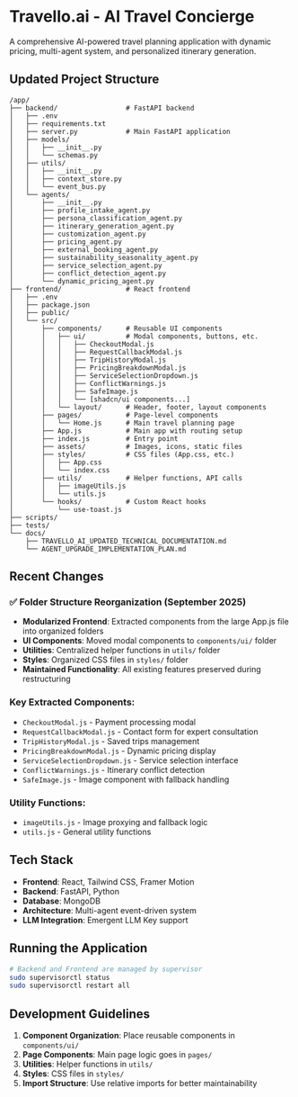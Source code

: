 # Travello.ai - AI Travel Concierge

A comprehensive AI-powered travel planning application with dynamic pricing, multi-agent system, and personalized itinerary generation.

## Updated Project Structure

```
/app/
├── backend/                 # FastAPI backend
│   ├── .env
│   ├── requirements.txt
│   ├── server.py            # Main FastAPI application
│   ├── models/
│   │   ├── __init__.py
│   │   └── schemas.py
│   ├── utils/
│   │   ├── __init__.py
│   │   ├── context_store.py
│   │   └── event_bus.py
│   └── agents/
│       ├── __init__.py
│       ├── profile_intake_agent.py
│       ├── persona_classification_agent.py
│       ├── itinerary_generation_agent.py
│       ├── customization_agent.py
│       ├── pricing_agent.py
│       ├── external_booking_agent.py
│       ├── sustainability_seasonality_agent.py
│       ├── service_selection_agent.py
│       ├── conflict_detection_agent.py
│       └── dynamic_pricing_agent.py
├── frontend/                # React frontend
│   ├── .env
│   ├── package.json
│   ├── public/
│   └── src/
│       ├── components/      # Reusable UI components
│       │   ├── ui/          # Modal components, buttons, etc.
│       │   │   ├── CheckoutModal.js
│       │   │   ├── RequestCallbackModal.js
│       │   │   ├── TripHistoryModal.js
│       │   │   ├── PricingBreakdownModal.js
│       │   │   ├── ServiceSelectionDropdown.js
│       │   │   ├── ConflictWarnings.js
│       │   │   ├── SafeImage.js
│       │   │   └── [shadcn/ui components...]
│       │   └── layout/      # Header, footer, layout components
│       ├── pages/           # Page-level components 
│       │   └── Home.js      # Main travel planning page
│       ├── App.js           # Main app with routing setup
│       ├── index.js         # Entry point
│       ├── assets/          # Images, icons, static files
│       ├── styles/          # CSS files (App.css, etc.)
│       │   ├── App.css
│       │   └── index.css
│       ├── utils/           # Helper functions, API calls
│       │   ├── imageUtils.js
│       │   └── utils.js
│       └── hooks/           # Custom React hooks
│           └── use-toast.js
├── scripts/
├── tests/
└── docs/
    ├── TRAVELLO_AI_UPDATED_TECHNICAL_DOCUMENTATION.md
    └── AGENT_UPGRADE_IMPLEMENTATION_PLAN.md
```

## Recent Changes

### ✅ Folder Structure Reorganization (September 2025)
- **Modularized Frontend**: Extracted components from the large App.js file into organized folders
- **UI Components**: Moved modal components to `components/ui/` folder
- **Utilities**: Centralized helper functions in `utils/` folder  
- **Styles**: Organized CSS files in `styles/` folder
- **Maintained Functionality**: All existing features preserved during restructuring

### Key Extracted Components:
- `CheckoutModal.js` - Payment processing modal
- `RequestCallbackModal.js` - Contact form for expert consultation
- `TripHistoryModal.js` - Saved trips management
- `PricingBreakdownModal.js` - Dynamic pricing display
- `ServiceSelectionDropdown.js` - Service selection interface
- `ConflictWarnings.js` - Itinerary conflict detection
- `SafeImage.js` - Image component with fallback handling

### Utility Functions:
- `imageUtils.js` - Image proxying and fallback logic
- `utils.js` - General utility functions

## Tech Stack

- **Frontend**: React, Tailwind CSS, Framer Motion
- **Backend**: FastAPI, Python
- **Database**: MongoDB
- **Architecture**: Multi-agent event-driven system
- **LLM Integration**: Emergent LLM Key support

## Running the Application

```bash
# Backend and Frontend are managed by supervisor
sudo supervisorctl status
sudo supervisorctl restart all
```

## Development Guidelines

1. **Component Organization**: Place reusable components in `components/ui/`
2. **Page Components**: Main page logic goes in `pages/`
3. **Utilities**: Helper functions in `utils/`
4. **Styles**: CSS files in `styles/`
5. **Import Structure**: Use relative imports for better maintainability
